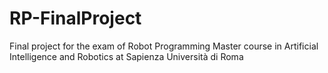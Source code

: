 # RP-FinalProject
Final project for the exam of Robot Programming Master course in Artificial Intelligence and Robotics at Sapienza Università di Roma
